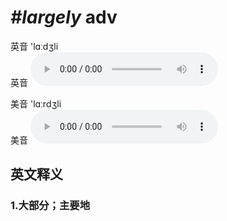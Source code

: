 # ***\#largely*** adv
英音 'lɑːdʒli  
英音
<audio src="./media/largely1_AAC.aac" controls="controls"></audio>

美音 'lɑːrdʒli  
美音
<audio src="./media/largely2_AAC.aac" controls="controls"></audio>



  

英文释义
---
### 1.**大部分；主要地**  


